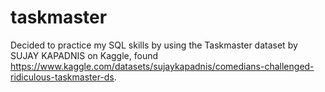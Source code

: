 # taskmaster
Decided to practice my SQL skills by using the Taskmaster dataset by SUJAY KAPADNIS on Kaggle, found https://www.kaggle.com/datasets/sujaykapadnis/comedians-challenged-ridiculous-taskmaster-ds.
